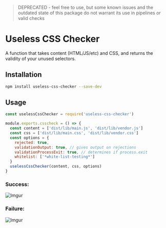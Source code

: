 > DEPRECATED - feel free to use, but some known issues and the outdated state of this package do not warrant its use in pipelines or valid checks

# Useless CSS Checker

A function that takes content (HTML/JS/etc) and CSS, and returns the validity of your unused selectors.

## Installation

```bash
npm install useless-css-checker --save-dev
```

## Usage

```javascript
const uselessCssChecker = require('useless-css-checker')

module.exports.csscheck = () => {
  const content = ['dist/lib/main.js', 'dist/lib/vendor.js']
  const css = ['dist/lib/main.css', 'dist/lib/vendor.css']
  const options = {
    rejected: true,
    validationOutput: true, // gives output on rejections
    validationProcessExit: true, // determines if process.exit
    whitelist: ['*white-list-testing*']
  }
  uselessCssChecker(content, css, options)
}
```

### Success:

![Imgur](https://i.imgur.com/kk1Bcnt.png)

### Failure:

![Imgur](https://i.imgur.com/3SmtJQF.png)
